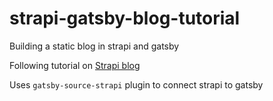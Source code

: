 # strapi-gatsby-blog-tutorial

Building a static blog in strapi and gatsby

Following tutorial on [Strapi blog](https://strapi.io/blog/how-to-build-a-static-blog-with-gatsby-and-strapi)

Uses `gatsby-source-strapi` plugin to connect strapi to gatsby
